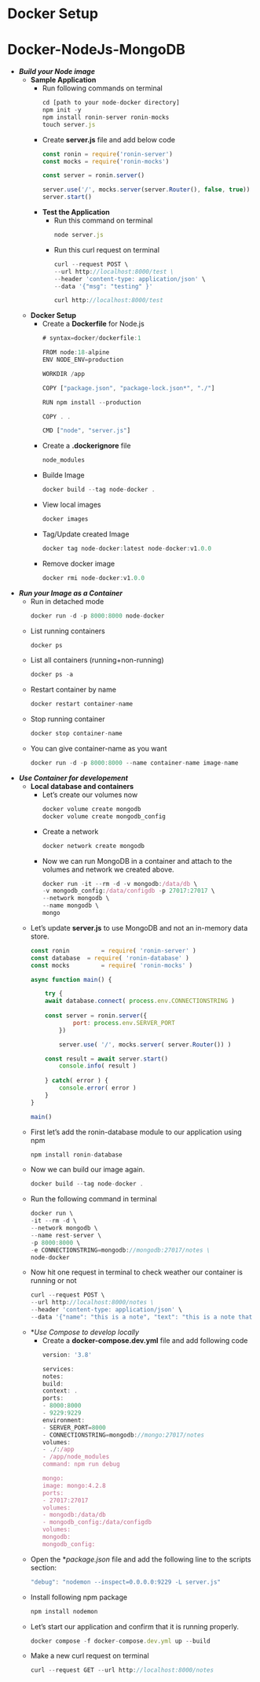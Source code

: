 # Docker Setup

# Docker-NodeJs-MongoDB

* ***Build your Node image***
    * **Sample Application**
        * Run following commands on terminal
            ```js
            cd [path to your node-docker directory]
            npm init -y
            npm install ronin-server ronin-mocks
            touch server.js

        * Create **server.js** file and add below code
            ```js
            const ronin = require('ronin-server')
            const mocks = require('ronin-mocks')
            
            const server = ronin.server()
            
            server.use('/', mocks.server(server.Router(), false, true))
            server.start()

      * **Test the Application**
        * Run this command on terminal
            ```js
            node server.js

        * Run this curl request on terminal
            ```js
            curl --request POST \
            --url http://localhost:8000/test \
            --header 'content-type: application/json' \
            --data '{"msg": "testing" }'

            curl http://localhost:8000/test

    * **Docker Setup**
      * Create a **Dockerfile** for Node.js
          ```js
          # syntax=docker/dockerfile:1
    
          FROM node:18-alpine
          ENV NODE_ENV=production
          
          WORKDIR /app
          
          COPY ["package.json", "package-lock.json*", "./"]
          
          RUN npm install --production
          
          COPY . .
          
          CMD ["node", "server.js"]
    
      * Create a **.dockerignore** file
          ```js
          node_modules
    
      * Builde Image
          ```js
          docker build --tag node-docker .
    
      * View local images
          ```js
          docker images
    
      * Tag/Update created Image
          ```js
          docker tag node-docker:latest node-docker:v1.0.0
    
      * Remove docker image
          ```js
          docker rmi node-docker:v1.0.0
          
* ***Run your Image as a Container***
    * Run in detached mode
        ```js
        docker run -d -p 8000:8000 node-docker

    * List running containers
        ```js
        docker ps

    * List all containers (running+non-running)
        ```js
        docker ps -a

    * Restart container by name
        ```js
        docker restart container-name

    * Stop running container
        ```js
        docker stop container-name

    * You can give container-name as you want
        ```js
        docker run -d -p 8000:8000 --name container-name image-name

* ***Use Container for developement***
    * **Local database and containers**
      *  Let’s create our volumes now
          ```js
          docker volume create mongodb
          docker volume create mongodb_config
  
      * Create a network
          ```js
          docker network create mongodb
  
      * Now we can run MongoDB in a container and attach to the volumes and network we created above.
        ```js
        docker run -it --rm -d -v mongodb:/data/db \
        -v mongodb_config:/data/configdb -p 27017:27017 \
        --network mongodb \
        --name mongodb \
        mongo

     * Let’s update **server.js** to use MongoDB and not an in-memory data store.
        ```js
        const ronin 		= require( 'ronin-server' )
        const database  = require( 'ronin-database' )
        const mocks 		= require( 'ronin-mocks' )

        async function main() {

            try {
            await database.connect( process.env.CONNECTIONSTRING )
            
            const server = ronin.server({
                    port: process.env.SERVER_PORT
                })

                server.use( '/', mocks.server( server.Router()) )

            const result = await server.start()
                console.info( result )
            
            } catch( error ) {
                console.error( error )
            }
        }

        main()

     * First let’s add the ronin-database module to our application using npm
        ```js
        npm install ronin-database

     * Now we can build our image again.
        ```js
        docker build --tag node-docker .

     * Run the following command in terminal
        ```js
        docker run \
        -it --rm -d \
        --network mongodb \
        --name rest-server \
        -p 8000:8000 \
        -e CONNECTIONSTRING=mongodb://mongodb:27017/notes \
        node-docker

     * Now hit one request in terminal to check weather our container is running or not
        ```js
        curl --request POST \
        --url http://localhost:8000/notes \
        --header 'content-type: application/json' \
        --data '{"name": "this is a note", "text": "this is a note that I wanted to take while I was working on writing a blog post.", "owner": "peter"}'

    * **Use Compose to develop locally*
      * Create a **docker-compose.dev.yml** file and add following code
        ```js
        version: '3.8'

        services:
        notes:
        build:
        context: .
        ports:
        - 8000:8000
        - 9229:9229
        environment:
        - SERVER_PORT=8000
        - CONNECTIONSTRING=mongodb://mongo:27017/notes
        volumes:
        - ./:/app
        - /app/node_modules
        command: npm run debug

        mongo:
        image: mongo:4.2.8
        ports:
        - 27017:27017
        volumes:
        - mongodb:/data/db
        - mongodb_config:/data/configdb
        volumes:
        mongodb:
        mongodb_config:

     * Open the **package.json* file and add the following line to the scripts section:
       ```js
       "debug": "nodemon --inspect=0.0.0.0:9229 -L server.js"

     * Install following npm package
        ```js
        npm install nodemon

     * Let’s start our application and confirm that it is running properly.
       ```js
       docker compose -f docker-compose.dev.yml up --build

     * Make a new curl request on terminal
       ```js
       curl --request GET --url http://localhost:8000/notes

     

    
